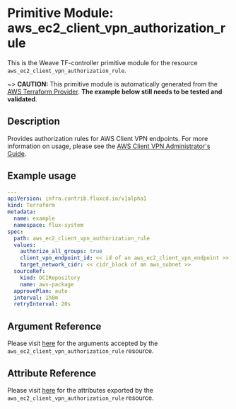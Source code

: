 
# Primitive Module: aws_ec2_client_vpn_authorization_rule

This is the Weave TF-controller primitive module for the resource `aws_ec2_client_vpn_authorization_rule`.

~> **CAUTION:** This primitive module is automatically generated from the [AWS Terraform Provider](https://registry.terraform.io/providers/hashicorp/aws/latest/docs/resources/ec2_client_vpn_authorization_rule). **The example below still needs to be tested and validated**.

## Description

Provides authorization rules for AWS Client VPN endpoints. For more information on usage, please see the
[AWS Client VPN Administrator's Guide](https://docs.aws.amazon.com/vpn/latest/clientvpn-admin/what-is.html).

## Example usage

```yaml
---
apiVersion: infra.contrib.fluxcd.io/v1alpha1
kind: Terraform
metadata:
  name: example
  namespace: flux-system
spec:
  path: aws_ec2_client_vpn_authorization_rule
  values:
    authorize_all_groups: true
    client_vpn_endpoint_id: << id of an aws_ec2_client_vpn_endpoint >>
    target_network_cidr: << cidr_block of an aws_subnet >>
  sourceRef:
    kind: OCIRepository
    name: aws-package
  approvePlan: auto
  interval: 1h0m
  retryInterval: 20s
```

## Argument Reference

Please visit [here](https://registry.terraform.io/providers/hashicorp/aws/latest/docs/resources/ec2_client_vpn_authorization_rule#argument-reference) for the arguments accepted by the `aws_ec2_client_vpn_authorization_rule` resource.

## Attribute Reference

Please visit [here](https://registry.terraform.io/providers/hashicorp/aws/latest/docs/resources/ec2_client_vpn_authorization_rule#attributes-reference) for the attributes exported by the `aws_ec2_client_vpn_authorization_rule` resource.

